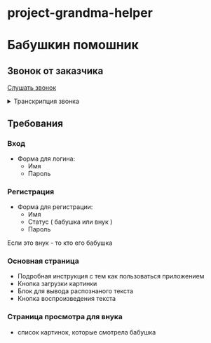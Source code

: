 # project-grandma-helper

# Бабушкин помошник

## Звонок от заказчика

[Слушать звонок](https://drive.google.com/file/d/1yQeFOvl8sssYpZPieCMl__3D68OzQFP6/view?usp=sharing)

<details>
<summary>Транскрипция звонка</summary>
<p>
Здравствуйте! Меня зовут Зинаида. Я продвинутая пенсионерка. 
Мне посоветовали вас,сказали что у вас доброе сердце и вы разбираетесь в этих современных технологиях. 
Я не отстаю от молодежи и обожаю мемы. У меня есть целая коллекция смешных картинок с надписями.
Не подумайте что я не серьезная старушка, еще у меня есть картинки с рецептами солений и инструкции по вязке носков.
Пролема в том что я стала плохо видеть, а отказываться от компьютера не хочу.
Я хочу страничку,которая бы помогла мне и другим членам моего старческого клуба с нашим хобби.

Нужна возможность загружать картинку и хранить ее, распознавать на ней текст и воспроизводить то, что на ней написано.
У меня на компьютере много картинок, вот ссылка на часть из них: [Ссылочка для внучка](https://drive.google.com/drive/folders/1y6HLjJv907RP5JCNu_YXw6lX1gdTit1J?usp=sharing)

Еще мне бы было удобно еслибы мой внучек имел расширенные права доступа и мог просматривать картинки которые я загружала.
Хочу чтобы мы потом смеялись вместе над ними.

Целую вас дочки и сыночки! До свидания!
</p>
</details>

## Требования

### Вход
* Форма для логина:
  * Имя
  * Пароль

### Регистрация
* Форма для регистрации:
  * Имя
  * Статус ( бабушка или внук )
  * Пароль
  
Если это внук - то кто его бабушка

### Основная страница

* Подробная инструкция с тем как пользоваться приложением
* Кнопка загрузки картинки
* Блок для вывода распознаного текста
* Кнопка воспроизведения текста

### Страница просмотра для внука

* список картинок, которые смотрела бабушка

